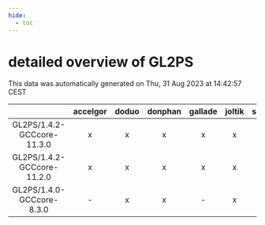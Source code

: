 ```yaml
---
hide:
  - toc
---
```


detailed overview of GL2PS
==========================


This data was automatically generated on Thu, 31 Aug 2023 at 14:42:57 CEST  

| |accelgor|doduo|donphan|gallade|joltik|skitty|swalot|victini|
| :---: | :---: | :---: | :---: | :---: | :---: | :---: | :---: | :---: |
|GL2PS/1.4.2-GCCcore-11.3.0|x|x|x|x|x|x|x|x|
|GL2PS/1.4.2-GCCcore-11.2.0|x|x|x|x|x|x|x|x|
|GL2PS/1.4.0-GCCcore-8.3.0|-|x|x|-|x|x|-|x|
